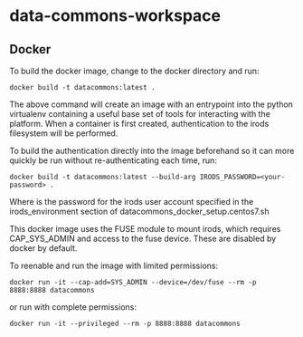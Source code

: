 # data-commons-workspace

## Docker

To build the docker image, change to the docker directory and run:

    docker build -t datacommons:latest .

The above command will create an image with an entrypoint into the python virtualenv containing a useful base set of tools for interacting with the platform.  When a container is first created, authentication to the irods filesystem will be performed.  

To build the authentication directly into the image beforehand so it can more quickly be run without re-authenticating each time, run:

    docker build -t datacommons:latest --build-arg IRODS_PASSWORD=<your-password> .

Where <your-password> is the password for the irods user account specified in the irods\_environment section of datacommons\_docker\_setup.centos7.sh

This docker image uses the FUSE module to mount irods, which requires CAP_SYS_ADMIN and access to the fuse device.  These are disabled by docker by default.

To reenable and run the image with limited permissions:

    docker run -it --cap-add=SYS_ADMIN --device=/dev/fuse --rm -p 8888:8888 datacommons

or run with complete permissions:

    docker run -it --privileged --rm -p 8888:8888 datacommons
